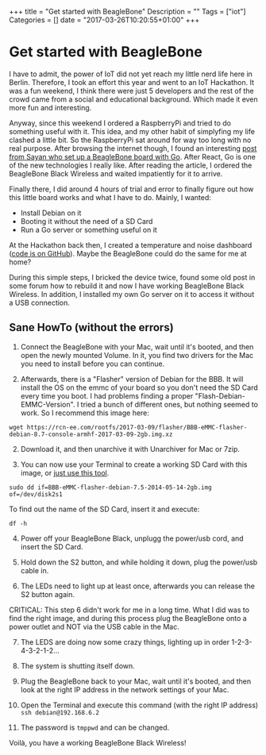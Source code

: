 +++
title = "Get started with BeagleBone"
Description = ""
Tags = ["iot"]
Categories = []
date = "2017-03-26T10:20:55+01:00"
+++

# Get started with BeagleBone

I have to admit, the power of IoT did not yet reach my little nerd life here in Berlin. Therefore, I took an effort this year and went to an IoT Hackathon. It was a fun weekend, I think there were just 5 developers and the rest of the crowd came from a social and educational background. Which made it even more fun and interesting.

Anyway, since this weekend I ordered a RaspberryPi and tried to do something useful with it. This idea, and my other habit of simplyfing my life clashed a little bit. So the RaspberryPi sat around for way too long with no real purpose. After browsing the internet though, I found an interesting <a href="https://blog.sayan.ee/bbb">post from Sayan who set up a BeagleBone board with Go</a>. After React, Go is one of the new technologies I really like. After reading the article, I ordered the BeagleBone Black Wireless and waited impatiently for it to arrive.

Finally there, I did around 4 hours of trial and error to finally figure out how this little board works and what I have to do. Mainly, I wanted:

- Install Debian on it
- Booting it without the need of a SD Card
- Run a Go server or something useful on it

At the Hackathon back then, I created a temperature and noise dashboard (<a href="https://github.com/gruberb/IoTHack16">code is on GitHub</a>). Maybe the BeagleBone could do the same for me at home?

During this simple steps, I bricked the device twice, found some old post in some forum how to rebuild it and now I have working BeagleBone Black Wireless. In addition, I installed my own Go server on it to access it without a USB connection.

## Sane HowTo (without the errors)

1. Connect the BeagleBone with your Mac, wait until it's booted, and then open the newly mounted Volume. In it, you find two drivers for the Mac you need to install before you can continue.

1. Afterwards, there is a "Flasher" version of Debian for the BBB. It will install the OS on the emmc of your board so you don't need the SD Card every time you boot. I had problems finding a proper "Flash-Debian-EMMC-Version". I tried a bunch of different ones, but nothing seemed to work. So I recommend this image here:

```wget https://rcn-ee.com/rootfs/2017-03-09/flasher/BBB-eMMC-flasher-debian-8.7-console-armhf-2017-03-09-2gb.img.xz```

2. Download it, and then unarchive it with Unarchiver for Mac or 7zip.

3. You can now use your Terminal to create a working SD Card with this image, or <a href="https://etcher.io">just use this tool</a>.

```sudo dd if=BBB-eMMC-flasher-debian-7.5-2014-05-14-2gb.img of=/dev/disk2s1```

To find out the name of the SD Card, insert it and execute:

```df -h```

4. Power off your BeagleBone Black, unplugg the power/usb cord, and insert the SD Card. 

5. Hold down the S2 button, and while holding it down, plug the power/usb cable in.

6. The LEDs need to light up at least once, afterwards you can release the S2 button again.

CRITICAL: This step 6 didn't work for me in a long time. What I did was to find the right image, and during this process plug the BeagleBone onto a power outlet and NOT via the USB cable in the Mac. 

7. The LEDS are doing now some crazy things, lighting up in order 1-2-3-4-3-2-1-2... 

8. The system is shutting itself down.

9. Plug the BeagleBone back to your Mac, wait until it's booted, and then look at the right IP address in the network settings of your Mac.

10. Open the Terminal and execute this command (with the right IP address)
```ssh debian@192.168.6.2```
 
11. The password is ```tmppwd``` and can be changed.
 
Voilà, you have a working BeagleBone Black Wireless! 
   
